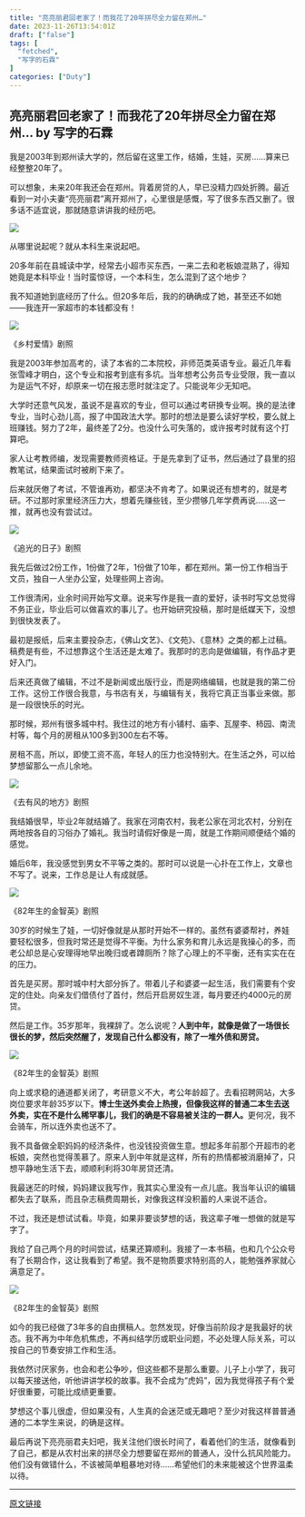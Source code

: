 ```yaml
---
title: "亮亮丽君回老家了！而我花了20年拼尽全力留在郑州…"
date: 2023-11-26T13:54:01Z
draft: ["false"]
tags: [
  "fetched",
  "写字的石霖"
]
categories: ["Duty"]
---
```

亮亮丽君回老家了！而我花了20年拼尽全力留在郑州… by 写字的石霖
------
<div><p><span>我是</span><span>2003</span><span>年到郑州读大学的，然后留在这里工作，结婚，生娃，买房……算来已经整整</span><span>20</span><span>年了。</span></p><p><span>可以想象，未来20年我还会在郑州。背着房贷的人，早已没精力四处折腾。最近看到一对小夫妻“亮亮丽君”离开郑州了，心里很是感慨，写了很多东西又删了。很多话不适宜说，那就随意讲讲我的经历吧。</span><p></p></p><p><img data-imgfileid="100006836" data-ratio="0.5948275862068966" data-s="300,640" data-src="https://mmbiz.qpic.cn/mmbiz_jpg/qaiafK0AgI8hZIEukQgWeTqrK3M1JBnZvJGIic7EicSJCO4UIHfJ4H2IeYjpyiaGNLCHKMAROy9TpaQtfMCIibSQsfg/640?wx_fmt=jpeg&amp;from=appmsg" data-type="jpeg" data-w="696" src="https://mmbiz.qpic.cn/mmbiz_jpg/qaiafK0AgI8hZIEukQgWeTqrK3M1JBnZvJGIic7EicSJCO4UIHfJ4H2IeYjpyiaGNLCHKMAROy9TpaQtfMCIibSQsfg/640?wx_fmt=jpeg&amp;from=appmsg"></p><p><span>从哪里说起呢？就从本科生来说起吧。</span></p><p><span>20多年前在县城读中学，经常去小超市买东西，一来二去和老板娘混熟了，得知她竟是本科毕业！当时蛮惊讶，一个本科生，怎么混到了这个地步？</span><p></p></p><p><span>我不知道她到底经历了什么。但20多年后，我的的确确成了她，甚至还不如她——我连开一家超市的本钱都没有！</span><p></p></p><p><img data-imgfileid="100006830" data-ratio="0.46622889305816134" data-s="300,640" data-src="https://mmbiz.qpic.cn/mmbiz_jpg/qaiafK0AgI8hZIEukQgWeTqrK3M1JBnZvZXNCDV4m9YVPPeHwF8ZqTYGQroG9uH0333ic5DrpwibvDVs15x1aybEw/640?wx_fmt=jpeg&amp;from=appmsg" data-type="jpeg" data-w="1066" src="https://mmbiz.qpic.cn/mmbiz_jpg/qaiafK0AgI8hZIEukQgWeTqrK3M1JBnZvZXNCDV4m9YVPPeHwF8ZqTYGQroG9uH0333ic5DrpwibvDVs15x1aybEw/640?wx_fmt=jpeg&amp;from=appmsg"></p><p><span>《乡村爱情》剧照</span><p></p></p><p><span>我是2003年参加高考的，读了本省的二本院校，非师范类英语专业。最近几年看张雪峰才明白，这个专业和报考到底有多坑。当年想考公务员专业受限，我一直以为是运气不好，却原来一切在报志愿时就注定了。只能说年少无知吧。</span><p></p></p><p><span>大学时还意气风发，虽说不是喜欢的专业，但可以通过考研换专业啊。换的是法律专业，当时心劲儿高，报了中国政法大学。那时的想法是要么读好学校，要么就上班赚钱。努力了2年，最终差了2分。也没什么可失落的，或许报考时就有这个打算吧。</span><p></p></p><p><span>家人让考教师编，发现需要教师资格证。于是先拿到了证书，然后通过了县里的招教笔试，结果面试时被刷下来了。</span><p></p></p><p><span>后来就厌倦了考试，不管谁再劝，都坚决不肯考了。如果说还有想考的，就是考研。不过那时家里经济压力大，想着先赚些钱，至少攒够几年学费再说……这一推，就再也没有尝试过。</span><p></p></p><p><img data-imgfileid="100006831" data-ratio="0.562037037037037" data-s="300,640" data-src="https://mmbiz.qpic.cn/mmbiz_jpg/qaiafK0AgI8hZIEukQgWeTqrK3M1JBnZvYiao28yRo5XN0YsSYHEQcYs4h6icmXrKnYvBB4GYuia7MvcOUnUKKB7zg/640?wx_fmt=jpeg&amp;from=appmsg" data-type="jpeg" data-w="1080" src="https://mmbiz.qpic.cn/mmbiz_jpg/qaiafK0AgI8hZIEukQgWeTqrK3M1JBnZvYiao28yRo5XN0YsSYHEQcYs4h6icmXrKnYvBB4GYuia7MvcOUnUKKB7zg/640?wx_fmt=jpeg&amp;from=appmsg"></p><p><span>《追光的日子》剧照</span><p></p></p><p><span>我先后做过2份工作，1份做了2年，1份做了10年，都在郑州。第一份工作相当于文员，独自一人坐办公室，处理些网上咨询。</span><p></p></p><p><span>工作很清闲，业余时间开始写文章。说来写作是我一直的爱好，读书时写文总觉得不务正业，毕业后可以做喜欢的事儿了。也开始研究投稿，那时是纸媒天下，没想到很快发表了。</span><p></p></p><p><span>最初是报纸，后来主要投杂志，《佛山文艺》、《文苑》、《意林》之类的都上过稿。稿费是有些，不过想靠这个生活还是太难了。我那时的志向是做编辑，有作品才更好入门。</span><p></p></p><p><span>后来还真做了编辑，不过不是新闻或出版行业，而是网络编辑，也就是我的第二份工作。这份工作很合我意，与书店有关，与编辑有关，我将它真正当事业来做。那是一段很快乐的时光。</span><p></p></p><p><span>那时候，郑州有很多城中村。我住过的地方有小铺村、</span><span>庙李、瓦屋李、柿园、南流村等，每个月的房租从100多到300左右不等。</span></p><p><span>房租不高，所以，即使工资不高，年轻人的压力也没特别大</span><span>。</span><span>在生活之外，可</span><span>以给梦想留那么一点儿余地。</span><span></span></p><p><img data-imgfileid="100006832" data-ratio="0.7482587064676617" data-s="300,640" data-src="https://mmbiz.qpic.cn/mmbiz_jpg/qaiafK0AgI8hZIEukQgWeTqrK3M1JBnZvcspkicicD8weO12NwQrCsqxny5ibptcwm9AUjD2srPzJ1eM3vKaL14nFA/640?wx_fmt=jpeg&amp;from=appmsg" data-type="jpeg" data-w="1005" src="https://mmbiz.qpic.cn/mmbiz_jpg/qaiafK0AgI8hZIEukQgWeTqrK3M1JBnZvcspkicicD8weO12NwQrCsqxny5ibptcwm9AUjD2srPzJ1eM3vKaL14nFA/640?wx_fmt=jpeg&amp;from=appmsg"></p><p><span>《去有风的地方》剧照</span><p></p></p><p><span>我结婚很早，毕业2年就结婚了。我家在河南农村，我老公家在河北农村，分别在两地按各自的习俗办了婚礼。我当时请假好像是一周，就是工作期间顺便结个婚的感觉。</span><span></span></p><p><span>婚后6年，我没感觉到男女不平等之类的。那时可以说是一心扑在工作上，文章也不写了。说来，工作总是让人有成就感。</span><p></p></p><p><img data-imgfileid="100006833" data-ratio="0.6666666666666666" data-s="300,640" data-src="https://mmbiz.qpic.cn/mmbiz_jpg/qaiafK0AgI8hZIEukQgWeTqrK3M1JBnZv8NYUhDTbAQFsk8ZDs4BYLzXplQ94rXsFvJuQXoqd0icHRGI9w8Kb2QA/640?wx_fmt=jpeg&amp;from=appmsg" data-type="jpeg" data-w="1080" src="https://mmbiz.qpic.cn/mmbiz_jpg/qaiafK0AgI8hZIEukQgWeTqrK3M1JBnZv8NYUhDTbAQFsk8ZDs4BYLzXplQ94rXsFvJuQXoqd0icHRGI9w8Kb2QA/640?wx_fmt=jpeg&amp;from=appmsg"></p><p><span>《82年生的金智英》剧照</span><p></p></p><p><span>30岁的时候生了娃，一切好像就是从那时开始不一样的。虽然有婆婆帮衬，养娃要轻松很多，但我时常还是觉得不平衡。为什么家务和育儿永远是我操心的多，而老公却总是心安理得地早出晚归或者蹲厕所？除了心理上的不平衡，还有实实在在的压力。</span><p></p></p><p><span>首先是买房。那时城中村大部分拆了。带着儿子和婆婆一起生活，我们需要有个安定的住处。向亲友们借债付了首付，然后开启房奴生涯，每月要还约4000元的房贷。</span><p></p></p><p><span>然后是工作。35岁那年，我裸辞了。</span><span>怎么说呢？</span><strong><span>人到中年，</span><span>就像是做了一场很长很长的梦，</span><span>然后突然醒了，发现自己什么都没有，除了一堆外债和房贷。</span></strong><span></span><span></span></p><p><img data-imgfileid="100006834" data-ratio="0.6666666666666666" data-s="300,640" data-src="https://mmbiz.qpic.cn/mmbiz_jpg/qaiafK0AgI8hZIEukQgWeTqrK3M1JBnZvEKFAW0RlRaxUjpPmgm96585twb9I7oSzIQlHRdiaTw7nWhNC9eZWmfg/640?wx_fmt=jpeg&amp;from=appmsg" data-type="jpeg" data-w="1080" src="https://mmbiz.qpic.cn/mmbiz_jpg/qaiafK0AgI8hZIEukQgWeTqrK3M1JBnZvEKFAW0RlRaxUjpPmgm96585twb9I7oSzIQlHRdiaTw7nWhNC9eZWmfg/640?wx_fmt=jpeg&amp;from=appmsg"></p><p><span>《82年生的金智英》剧照</span><p></p></p><p><span>向上或求稳的通道都关闭了，考研意义不大，考公年龄超了。去看招聘网站，大多岗位要求年龄35岁以下。<strong>博士生送外卖会上热搜，但像我这样的普通二本生去送外卖，实在不是什么稀罕事儿，我们的确是不容易被关注的一群人。</strong>更何况，我不会骑车，所以连外卖也送不了。</span><p></p></p><p><span>我不具备做全职妈妈的经济条件，也没钱投资做生意。想起多年前那个开超市的老板娘，突然也觉得羡慕了。原来人到中年就是这样，所有的热情都被消磨掉了，只想平静地生活下去，顺顺利利将30年房贷还清。</span><p></p></p><p><span>我最迷茫的时候，妈妈建议我写作，我其实心里没有一点儿底。我当年认识的编辑都失去了联系，而且杂志稿费周期长，对像我这样没积蓄的人来说不适合。</span><p></p></p><p><span>不过，我还是想试试看。毕竟，如果非要谈梦想的话，我这辈子唯一想做的就是写字了。</span><p></p></p><p><span>我给了自己两个月的时间尝试，结果还算顺利。我接了一本书稿，也和几个公众号有了长期合作，这让我看到了希望。我不是物质要求特别高的人，能勉强养家就心满意足了。</span><p></p></p><p><img data-imgfileid="100006835" data-ratio="0.5388888888888889" data-s="300,640" data-src="https://mmbiz.qpic.cn/mmbiz_jpg/qaiafK0AgI8hZIEukQgWeTqrK3M1JBnZvf0gHCpNmQ1MPibVF2W5cJkxUFZQfC7OE3E7Lf370HOwxKWMhIUQuR4g/640?wx_fmt=jpeg&amp;from=appmsg" data-type="jpeg" data-w="1080" src="https://mmbiz.qpic.cn/mmbiz_jpg/qaiafK0AgI8hZIEukQgWeTqrK3M1JBnZvf0gHCpNmQ1MPibVF2W5cJkxUFZQfC7OE3E7Lf370HOwxKWMhIUQuR4g/640?wx_fmt=jpeg&amp;from=appmsg"></p><p><span>《82年生的金智英》剧照</span><p></p></p><p><span>如今的我已经做了3年多的自由撰稿人。忽然发现，好像当前阶段才是我最好的状态。我不再为中年危机焦虑，不再纠结学历或职业问题，不必处理人际关系，可以按自己的节奏安排工作和生活。</span><p></p></p><p><span>我依然讨厌家务，也会和老公争吵，但这些都不是那么重要。儿子上小学了，我可以每天接送他，听他讲讲学校的故事。我不会成为“虎妈”，因为我觉得孩子有个爱好很重要，可能比成绩更重要。</span></p><section><span>‍</span><span>梦想这个事儿很虚，但如果没有，人生真的会迷茫或无趣吧？</span><span>至少对我这样普普通通的二本学生来说，的确是这样。<span>‍</span></span>       </section><section><mp-common-profile data-pluginname="mpprofile" data-id="Mzg3MTM3OTM1OQ==" data-headimg="http://mmbiz.qpic.cn/mmbiz_png/qaiafK0AgI8g4EsOWajGENQGvYFmjohyo983MJtMibmiaVR4aBSUpxzb3kEdXBIjxYfdia5NhmBKu5oRKdibusiaRmRQ/0?wx_fmt=png" data-nickname="写字的石霖" data-alias="shilinfff" data-signature="文字客，绘本控，执着写字，简单生活。" data-from="0" data-is_biz_ban="0"></mp-common-profile></section><p><span>最后再说下亮亮丽君夫妇吧，我关注他们很长时间了，看着他们的生活，就像看到了自己，都是从农村出来的拼尽全力想要留在郑州的普通人，没什么抗风险能力。他们没有做错什么，不该被简单粗暴地对待……希望他们的未来能被这个世界温柔以待。</span><span></span></p><p><mp-style-type data-value="3"></mp-style-type></p></div>  
<hr>
<a href="https://mp.weixin.qq.com/s/ZtW4tonyMhVA_O9jebgiqg",target="_blank" rel="noopener noreferrer">原文链接</a>

